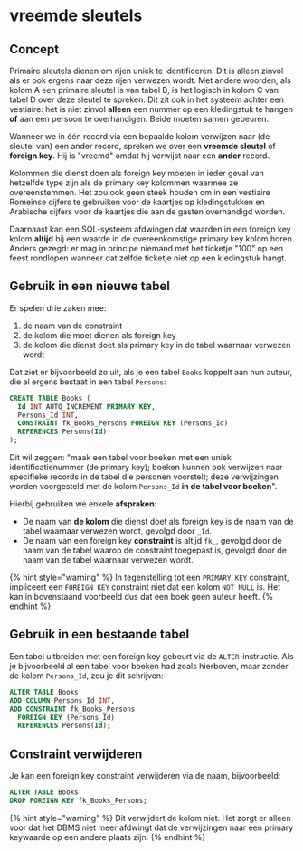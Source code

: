 # vreemde sleutels

## Concept

Primaire sleutels dienen om rijen uniek te identificeren. Dit is alleen zinvol als er ook ergens naar deze rijen verwezen wordt. Met andere woorden, als kolom A een primaire sleutel is van tabel B, is het logisch in kolom C van tabel D over deze sleutel te spreken. Dit zit ook in het systeem achter een vestiaire: het is niet zinvol **alleen** een nummer op een kledingstuk te hangen **of** aan een persoon te overhandigen. Beide moeten samen gebeuren.

Wanneer we in één record via een bepaalde kolom verwijzen naar (de sleutel van) een ander record, spreken we over een **vreemde sleutel** of **foreign key**. Hij is "vreemd" omdat hij verwijst naar een **ander** record.

Kolommen die dienst doen als foreign key moeten in ieder geval van hetzelfde type zijn als de primary key kolommen waarmee ze overeenstemmen. Het zou ook geen steek houden om in een vestiaire Romeinse cijfers te gebruiken voor de kaartjes op kledingstukken en Arabische cijfers voor de kaartjes die aan de gasten overhandigd worden.

Daarnaast kan een SQL-systeem afdwingen dat waarden in een foreign key kolom **altijd** bij een waarde in de overeenkomstige primary key kolom horen. Anders gezegd: er mag in principe niemand met het ticketje "100" op een feest rondlopen wanneer dat zelfde ticketje niet op een kledingstuk hangt.

## Gebruik in een nieuwe tabel

Er spelen drie zaken mee:

1. de naam van de constraint
2. de kolom die moet dienen als foreign key
3. de kolom die dienst doet als primary key in de tabel waarnaar verwezen wordt

Dat ziet er bijvoorbeeld zo uit, als je een tabel `Books` koppelt aan hun auteur, die al ergens bestaat in een tabel `Persons`:

```sql
CREATE TABLE Books (
  Id INT AUTO_INCREMENT PRIMARY KEY,
  Persons_Id INT,
  CONSTRAINT fk_Books_Persons FOREIGN KEY (Persons_Id)
  REFERENCES Persons(Id)
);
```

Dit wil zeggen: "maak een tabel voor boeken met een uniek identificatienummer (de primary key); boeken kunnen ook verwijzen naar specifieke records in de tabel die personen voorstelt; deze verwijzingen worden voorgesteld met de kolom `Persons_Id` **in de tabel voor boeken**".

Hierbij gebruiken we enkele **afspraken**:

* De naam van **de kolom** die dienst doet als foreign key is de naam van de tabel waarnaar verwezen wordt, gevolgd door `_Id`.
* De naam van een foreign key **constraint** is altijd `fk_`, gevolgd door de naam van de tabel waarop de constraint toegepast is, gevolgd door de naam van de tabel waarnaar verwezen wordt.

{% hint style="warning" %}
In tegenstelling tot een `PRIMARY KEY` constraint, impliceert een `FOREIGN KEY` constraint niet dat een kolom `NOT NULL` is. Het kan in bovenstaand voorbeeld dus dat een boek geen auteur heeft.
{% endhint %}

## Gebruik in een bestaande tabel

Een tabel uitbreiden met een foreign key gebeurt via de `ALTER`-instructie. Als je bijvoorbeeld al een tabel voor boeken had zoals hierboven, maar zonder de kolom `Persons_Id`, zou je dit schrijven:

```sql
ALTER TABLE Books
ADD COLUMN Persons_Id INT,
ADD CONSTRAINT fk_Books_Persons
  FOREIGN KEY (Persons_Id)
  REFERENCES Persons(Id);
```

## Constraint verwijderen

Je kan een foreign key constraint verwijderen via de naam, bijvoorbeeld:

```sql
ALTER TABLE Books
DROP FOREIGN KEY fk_Books_Persons;
```

{% hint style="warning" %}
Dit verwijdert de kolom niet. Het zorgt er alleen voor dat het DBMS niet meer afdwingt dat de verwijzingen naar een primary keywaarde op een andere plaats zijn.
{% endhint %}
